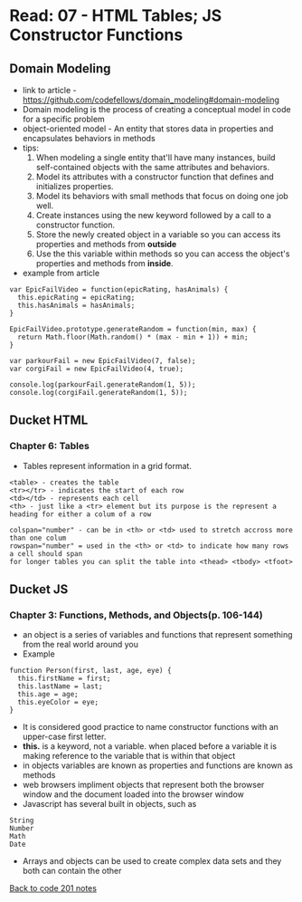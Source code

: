 # Read: 07 - HTML Tables; JS Constructor Functions

## Domain Modeling

- link to article - https://github.com/codefellows/domain_modeling#domain-modeling
- Domain modeling is the process of creating a conceptual model in code for a specific problem
- object-oriented model - An entity that stores data in properties and encapsulates behaviors in methods
- tips:
  1. When modeling a single entity that'll have many instances, build self-contained objects with the same attributes and behaviors.
  1. Model its attributes with a constructor function that defines and initializes properties.
  1. Model its behaviors with small methods that focus on doing one job well.
  1. Create instances using the new keyword followed by a call to a constructor function.
  1. Store the newly created object in a variable so you can access its properties and methods from **outside**
  1. Use the this variable within methods so you can access the object's properties and methods from **inside**.
- example from article

```
var EpicFailVideo = function(epicRating, hasAnimals) {
  this.epicRating = epicRating;
  this.hasAnimals = hasAnimals;
}

EpicFailVideo.prototype.generateRandom = function(min, max) {
  return Math.floor(Math.random() * (max - min + 1)) + min;
}

var parkourFail = new EpicFailVideo(7, false);
var corgiFail = new EpicFailVideo(4, true);

console.log(parkourFail.generateRandom(1, 5));
console.log(corgiFail.generateRandom(1, 5));
```

## Ducket HTML

### Chapter 6: Tables

- Tables represent information in a grid format.

```
<table> - creates the table
<tr></tr> - indicates the start of each row
<td></td> - represents each cell
<th> - just like a <tr> element but its purpose is the represent a heading for either a colum of a row

colspan="number" - can be in <th> or <td> used to stretch accross more than one colum
rowspan="number" = used in the <th> or <td> to indicate how many rows a cell should span
for longer tables you can split the table into <thead> <tbody> <tfoot>
```

## Ducket JS

### Chapter 3: Functions, Methods, and Objects(p. 106-144)

- an object is a series of variables and functions that represent something from the real world around you
- Example

```
function Person(first, last, age, eye) {
  this.firstName = first;
  this.lastName = last;
  this.age = age;
  this.eyeColor = eye;
}
```

- It is considered good practice to name constructor functions with an upper-case first letter.
- **this.** is a keyword, not a variable. when placed before a variable it is making reference to the variable that is within that object
- in objects variables are known as properties and functions are known as methods
- web browsers impliment objects that represent both the browser window and the document loaded into the browser window
- Javascript has several built in objects, such as

```
String
Number
Math
Date
```

- Arrays and objects can be used to create complex data sets and they both can contain the other

[Back to code 201 notes](../201.md)